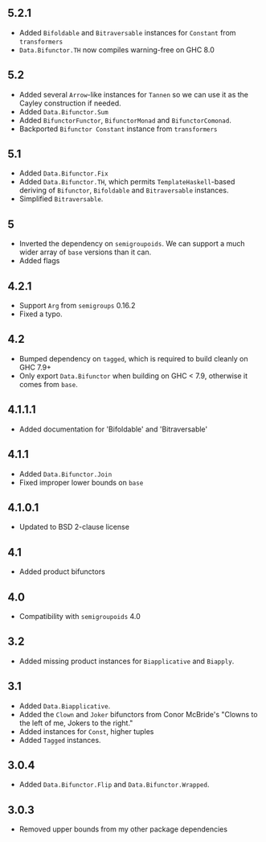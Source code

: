 5.2.1
----
* Added `Bifoldable` and `Bitraversable` instances for `Constant` from `transformers`
* `Data.Bifunctor.TH` now compiles warning-free on GHC 8.0

5.2
-----
* Added several `Arrow`-like instances for `Tannen` so we can use it as the Cayley construction if needed.
* Added `Data.Bifunctor.Sum`
* Added `BifunctorFunctor`, `BifunctorMonad` and `BifunctorComonad`.
* Backported `Bifunctor Constant` instance from `transformers`

5.1
---
* Added `Data.Bifunctor.Fix`
* Added `Data.Bifunctor.TH`, which permits `TemplateHaskell`-based deriving of `Bifunctor`, `Bifoldable` and `Bitraversable` instances.
* Simplified `Bitraversable`.

5
-
* Inverted the dependency on `semigroupoids`. We can support a much wider array of `base` versions than it can.
* Added flags

4.2.1
-----
* Support `Arg` from `semigroups` 0.16.2
* Fixed a typo.

4.2
---
* Bumped dependency on `tagged`, which is required to build cleanly on GHC 7.9+
* Only export `Data.Bifunctor` when building on GHC < 7.9, otherwise it comes from `base`.

4.1.1.1
-------
* Added documentation for 'Bifoldable' and 'Bitraversable'

4.1.1
-----
* Added `Data.Bifunctor.Join`
* Fixed improper lower bounds on `base`

4.1.0.1
-------
* Updated to BSD 2-clause license

4.1
---
* Added product bifunctors

4.0
---
* Compatibility with `semigroupoids` 4.0

3.2
---
* Added missing product instances for `Biapplicative` and `Biapply`.

3.1
-----
* Added `Data.Biapplicative`.
* Added the `Clown` and `Joker` bifunctors from Conor McBride's "Clowns to the left of me, Jokers to the right."
* Added instances for `Const`, higher tuples
* Added `Tagged` instances.

3.0.4
-----
* Added `Data.Bifunctor.Flip` and `Data.Bifunctor.Wrapped`.

3.0.3
---
* Removed upper bounds from my other package dependencies

